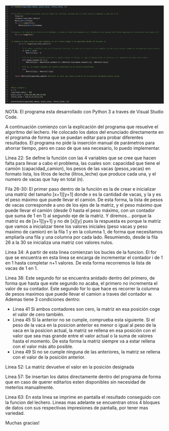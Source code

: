 ﻿![enter image description here](https://github.com/JnnAI/TheEgg/blob/master/Tarea_22/CapturaTarea_22Jnn.png)

NOTA: El programa esta desarrollado con Python 3 a traves de Visual Studio Code.

A continuación comienzo con la explicación del programa que resuelve el algoritmo del lechero.
He colocado los datos del enunciado directamente en el programa de forma que se puedan editar para probar diferentes resultados. El programa no pide la inserción manual de parámetros para ahorrar tiempo, pero en caso de que sea necesario, lo puedo implementar.




Línea 22:
Se define la función con las 4 variables que se cree que hacen falta para llevar a cabo el problema, las cuales son:
capacidad que tiene el camión (capacidad_camion), los pesos de las vacas (pesos_vacas) en formato lista, los litros de leche (litros_leche) que produce cada una, y el numero de vacas que hay en total (n).

Fila 26-30:
El primer paso dentro de la función es la de crear e inicializar una matriz del tamaño [x+1][y+1] donde x es la cantidad de vacas, y la y es el peso máximo que puede llevar el camión.
De esta forma, la lista de pesos de vacas corresponde a uno de los ejes de la matriz, y el peso máximo que puede llevar el camión (desde 0 hasta el peso máximo, con un contador que suma de 1 en 1) al segundo eje de la matriz.
Y diremos... porque la matriz es de [x+1][y+1] y no de [x][y] pues la respuesta es porque la matriz que vamos a inicializar tiene los valores iniciales (peso vacas y peso maximo de camion) en la fila 1 y en la columna 1, de forma que necesitamos ampliarla una fila y una columna por cada lado.
Resumiendo, desde la fila 26 a la 30 se inicializa una matriz con valores nulos.

Linea 34:
A partir de esta linea comienzan los bucles de la funcion.
El for que se encuentra en esta linea se encarga de incrementar el contador i de 1 en 1 hasta completar n+1 valores. De esta forma recorremos la lista de vacas de 1 en 1.

Linea 38:
Este segundo for se encuentra anidado dentro del primero, de forma que hasta que este segundo no acaba, el primero no incrementa el valor de su contador.
Este segundo for lo que hace es recorrer la columna de pesos maximos que puede llevar el camion a traves del contador w. Ademas tiene 3 condiciones dentro:

- Linea 41
		Si ambos contadores son cero, la matriz en esa posición coge el valor de cero también.
- Linea 45
		Si la anterior no se cumple, comprueba esta siguiente.
		Si el peso de la vaca en la posicion anterior es menor o igual al peso de la vaca en la posicion actual, la matriz se rellena en esa posición con el valor que sea mas grande entre el valor actual o la suma de valores hasta el momento. De esta forma la matriz siempre va a estar rellena con el valor más alto posible.
- Linea 49
	Si no se cumple ninguna de las anteriores, la matriz se rellena con el valor de la posición anterior.

Linea 52:
La matriz devuelve el valor en la posición designada

Linea 57:
Se insertan los datos directamente dentro del programa de forma que en caso de querer editarlos esten disponibles sin necesidad de meterlos manualmente.

Linea 63:
En esta linea se imprime en pantalla el resultado conseguido con la funcion del lechero.
Lineas mas adelante se encuentran otros 4 bloques de datos con sus respectivas impresiones de pantalla, por tener mas variedad.

Muchas gracias!
